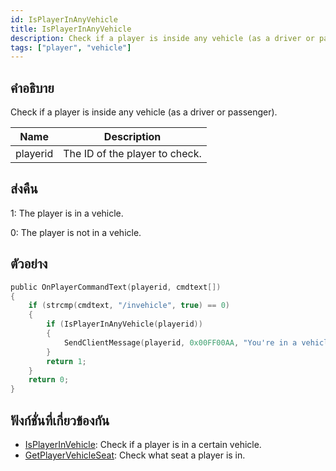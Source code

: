 ```yaml
---
id: IsPlayerInAnyVehicle
title: IsPlayerInAnyVehicle
description: Check if a player is inside any vehicle (as a driver or passenger).
tags: ["player", "vehicle"]
---
```


## คำอธิบาย

Check if a player is inside any vehicle (as a driver or passenger).

| Name     | Description                    |
| -------- | ------------------------------ |
| playerid | The ID of the player to check. |

## ส่งคืน

1: The player is in a vehicle.

0: The player is not in a vehicle.

## ตัวอย่าง

```c
public OnPlayerCommandText(playerid, cmdtext[])
{
    if (strcmp(cmdtext, "/invehicle", true) == 0)
    {
        if (IsPlayerInAnyVehicle(playerid))
        {
            SendClientMessage(playerid, 0x00FF00AA, "You're in a vehicle.");
        }
        return 1;
    }
    return 0;
}
```

## ฟังก์ชั่นที่เกี่ยวข้องกัน

- [IsPlayerInVehicle](../../scripting/functions/IsPlayerInVehicle.md): Check if a player is in a certain vehicle.
- [GetPlayerVehicleSeat](../../scripting/functions/GetPlayerVehicleSeat.md): Check what seat a player is in.
